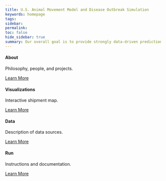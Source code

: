 ```yaml
---
title: U.S. Animal Movement Model and Disease Outbreak Simulation
keywords: homepage
tags:
sidebar:
permalink:
toc: false
hide_sidebar: true
summary: Our overall goal is to provide strongly data-driven predictions of U.S. livestock shipments and simulations of livestock disease and to characterize uncertainty in these predictions in order to support decision-making in both response and planning contexts.
---
```


<div class="row">
         <div class="col-md-3 col-sm-6">
             <div class="panel panel-default text-center">
                 <div class="panel-heading">
                     <span class="fa-stack fa-5x">
                           <i class="fa fa-circle fa-stack-2x text-primary"></i>
                           <i class="fa fa-empire fa-stack-1x fa-inverse"></i>
                     </span>
                 </div>
                 <div class="panel-body">
                     <h4>About</h4>
                     <p>Philosophy, people, and projects.</p>
                     <a href="about.html" class="btn btn-primary">Learn More</a>
                 </div>
             </div>
         </div>
         <div class="col-md-3 col-sm-6">
             <div class="panel panel-default text-center">
                 <div class="panel-heading">
                     <span class="fa-stack fa-5x">
                           <i class="fa fa-circle fa-stack-2x text-primary"></i>
                           <i class="fa fa-map fa-stack-1x fa-inverse"></i>
                     </span>
                 </div>
                 <div class="panel-body">
                     <h4>Visualizations</h4>
                     <p>Interactive shipment map.</p>
                     <a href="shiny.html" class="btn btn-primary">Learn More</a>
                 </div>
             </div>
         </div>
         <div class="col-md-3 col-sm-6">
             <div class="panel panel-default text-center">
                 <div class="panel-heading">
                     <span class="fa-stack fa-5x">
                           <i class="fa fa-circle fa-stack-2x text-primary"></i>
                           <i class="fa fa-database fa-stack-1x fa-inverse"></i>
                     </span>
                 </div>
                 <div class="panel-body">
                     <h4>Data</h4>
                     <p>Description of data sources.</p>
                     <a href="data.html" class="btn btn-primary">Learn More</a>
                 </div>
             </div>
         </div>
         <div class="col-md-3 col-sm-6">
             <div class="panel panel-default text-center">
                 <div class="panel-heading">
                     <span class="fa-stack fa-5x">
                           <i class="fa fa-circle fa-stack-2x text-primary"></i>
                           <i class="fa fa-laptop fa-stack-1x fa-inverse"></i>
                     </span>
                 </div>
                 <div class="panel-body">
                     <h4>Run</h4>
                     <p>Instructions and documentation.</p>
                     <a href="run.html" class="btn btn-primary">Learn More</a>
                 </div>
             </div>
         </div>
</div>
